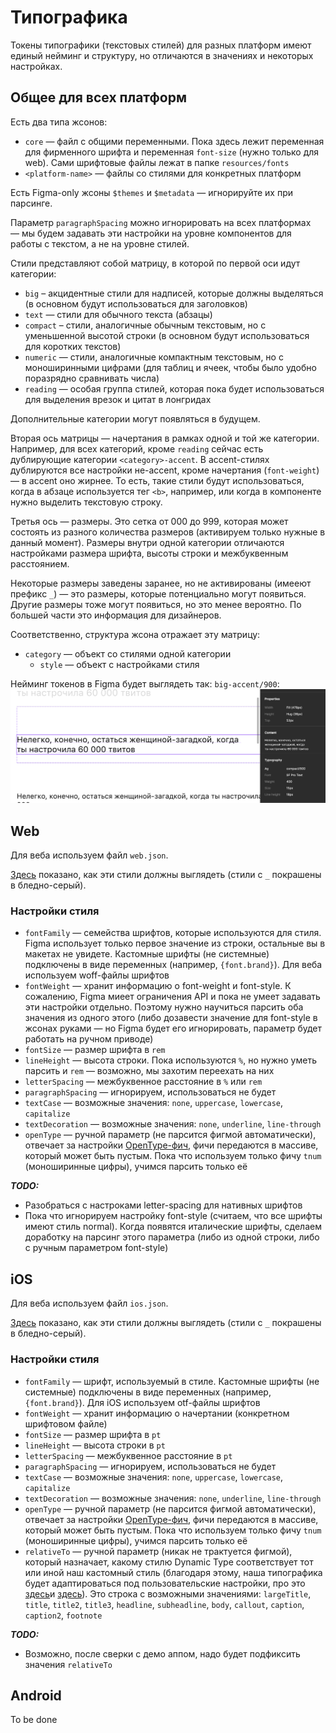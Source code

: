 # Типографика

Токены типографики (текстовых стилей) для разных платформ имеют единый нейминг и структуру, но 
отличаются в значениях и некоторых настройках.

## Общее для всех платформ

Есть два типа жсонов:
- `core` — файл с общими переменными. Пока здесь лежит переменная для фирменного шрифта и 
  переменная `font-size` (нужно только для web). Сами шрифтовые файлы лежат в папке 
  `resources/fonts`
- `<platform-name>` — файлы со стилями для конкретных платформ

Есть Figma-only жсоны `$themes` и `$metadata` — игнорируйте их при парсинге.

Параметр `paragraphSpacing` можно игнорировать на всех платформах — мы будем задавать эти 
настройки на уровне компонентов для работы с текстом, а не на уровне стилей.

Стили представляют собой матрицу, в которой по первой оси идут категории:
- `big` – акцидентные стили для надписей, которые должны выделяться (в основном будут 
  использоваться для заголовков)
- `text` — стили для обычного текста (абзацы)
- `compact` – стили, аналогичные обычным текстовым, но с уменьшенной высотой строки (в основном 
  будут использоваться для коротких текстов)
- `numeric` — стили, аналогичные компактным текстовым, но с моноширинными цифрами (для таблиц и 
  ячеек, чтобы было удобно поразрядно сравнивать числа) 
- `reading` — особая группа стилей, которая пока будет использоваться для выделения врезок и 
  цитат в лонгридах

Дополнительные категории могут появляться в будущем.

Вторая ось матрицы — начертания в рамках одной и той же категории. Например, для всех категорий, 
кроме `reading` сейчас есть дублирующие категории `<category>-accent`. В accent-стилях 
дублируются все настройки не-accent, кроме начертания (`font-weight`) — в accent оно жирнее. То 
есть, такие стили будут использоваться, когда в абзаце используется тег `<b>`, например, или 
когда в компоненте нужно выделить текстовую строку.

Третья ось — размеры. Это сетка от 000 до 999, которая может состоять из разного количества 
размеров (активируем только нужные в данный момент). Размеры внутри одной категории отличаются 
настройками размера шрифта, высоты строки и межбуквенным расстоянием.

Некоторые размеры заведены заранее, но не активированы (имееют префикс `_`) — это размеры, 
которые потенциально могут появиться. Другие размеры тоже могут появиться, но это менее вероятно.
По большей части это информация для дизайнеров.

Соответственно, структура жсона отражает эту матрицу:
- `category` — объект со стилями одной категории
  - `style` — объект с настройками стиля

Нейминг токенов в Figma будет выглядеть так: `big-accent/900`:
![typography_01.png](../../demo/typography_01.png)

## Web

Для веба используем файл `web.json`.

[Здесь](https://www.figma.com/file/B9dR3a2kmpuIbU4SdVabZr/%F0%9F%8C%90-%5Bweb%5D-Typography?type=design&node-id=0%3A1&t=lbbDz8HlHxS2rDMq-1) показано, как эти стили должны выглядеть (стили
с `_` покрашены в бледно-серый).

### Настройки стиля

- `fontFamily` — семейства шрифтов, которые используются для стиля. Figma использует только 
  первое значение из строки, остальные вы в макетах не увидете. Кастомные шрифты (не системные) 
  подключены в виде переменных (например, `{font.brand}`). Для веба используем woff-файлы 
  шрифтов
- `fontWeight` — хранит информацию о font-weight и font-style. К сожалению, Figma миеет 
  ограничения API и пока не умеет задавать эти настройки отдельно. Поэтому нужно научиться 
  парсить оба значения из одного этого (либо дозавести значение для font-style в жсонах руками 
  — но Figma будет его игнорировать, параметр будет работать на ручном приводе)
- `fontSize` — размер шрифта в `rem`
- `lineHeight` — высота строки. Пока используются `%`, но нужно уметь парсить и `rem` — возможно,
  мы захотим переехать на них
- `letterSpacing` — межбуквенное расстояние в `%` или `rem`
- `paragraphSpacing` — игнорируем, использоваться не будет
- `textCase` — возможные значения: `none`, `uppercase`, `lowercase`, `capitalize`
- `textDecoration` — возможные значения: `none`, `underline`, `line-through`
- `openType` — ручной параметр (не парсится фигмой автоматически), отвечает за настройки 
  [OpenType-фич](https://www.w3.org/TR/css-fonts-3/#font-feature-settings-prop), фичи передаются 
  в массиве, который может быть пустым. Пока что используем только фичу `tnum` (моноширинные 
  цифры), учимся парсить только её

**_TODO:_**
- Разобраться с настроками letter-spacing для нативных шрифтов
- Пока что игнорируем настройку font-style (считаем, что все шрифты имеют стиль normal). Когда 
  появятся италические шрифты, сделаем доработку на парсинг этого параметра (либо из одной 
  строки, либо с ручным параметром font-style)

## iOS

Для веба используем файл `ios.json`.

[Здесь](https://www.figma.com/file/BrNRnxUVMXaD2597vmB8mJ/%F0%9F%8D%8F-%5BiOS%5D-Typography?type=design&node-id=0%3A1&t=Ze6SM2P1L5kZsd4C-1) показано, как эти стили должны выглядеть (стили
с `_` покрашены в бледно-серый).

### Настройки стиля

- `fontFamily` — шрифт, используемый в стиле. Кастомные шрифты (не системные)
  подключены в виде переменных (например, `{font.brand}`). Для iOS используем otf-файлы
  шрифтов
- `fontWeight` — хранит информацию о начертании (конкретном шрифтовом файле)
- `fontSize` — размер шрифта в `pt`
- `lineHeight` — высота строки в `pt`
- `letterSpacing` — межбуквенное расстояние в `pt`
- `paragraphSpacing` — игнорируем, использоваться не будет
- `textCase` — возможные значения: `none`, `uppercase`, `lowercase`, `capitalize`
- `textDecoration` — возможные значения: `none`, `underline`, `line-through`
- `openType` — ручной параметр (не парсится фигмой автоматически), отвечает за настройки
  [OpenType-фич](https://www.w3.org/TR/css-fonts-3/#font-feature-settings-prop), фичи передаются
  в массиве, который может быть пустым. Пока что используем только фичу `tnum` (моноширинные
  цифры), учимся парсить только её
- `relativeTo` — ручной параметр (никак не трактуется фигмой), который назначает, какому стилю 
  Dynamic Type соответствует тот или иной наш кастомный стиль (благодаря этому, наша типографика будет адаптироваться под 
  пользовательские настройки, про это [здесь](https://developer.apple.com/documentation/SwiftUI/Applying-Custom-Fonts-to-Text)и [здесь](https://developer.apple.com/design/human-interface-guidelines/typography)). 
  Это строка с возможными значениями: `largeTitle`, `title`, `title2`, `title3`, `headline`, 
  `subheadline`, `body`, `callout`, `caption`, `caption2`, `footnote` 

**_TODO:_**
- Возможно, после сверки с демо аппом, надо будет подфиксить значения `relativeTo`

## Android

To be done